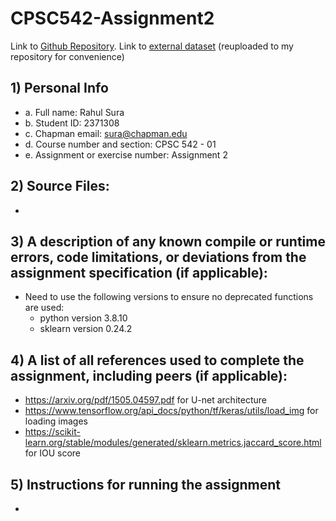 # CPSC542-Assignment2

Link to [Github Repository](https://github.com/rsura-edu/CPSC542-Assignment2).
Link to [external dataset](https://github.com/VikramShenoy97/Human-Segmentation-Dataset/tree/master) (reuploaded to my repository for convenience)

## 1) Personal Info

- a. Full name: Rahul Sura
- b. Student ID: 2371308
- c. Chapman email: sura@chapman.edu
- d. Course number and section: CPSC 542 - 01
- e. Assignment or exercise number: Assignment 2

## 2) Source Files:

- 

## 3) A description of any known compile or runtime errors, code limitations, or deviations from the assignment specification (if applicable):

- Need to use the following versions to ensure no deprecated functions are used:
    - python version 3.8.10
    - sklearn version 0.24.2

## 4) A list of all references used to complete the assignment, including peers (if applicable):

- https://arxiv.org/pdf/1505.04597.pdf for U-net architecture
- https://www.tensorflow.org/api_docs/python/tf/keras/utils/load_img for loading images
- https://scikit-learn.org/stable/modules/generated/sklearn.metrics.jaccard_score.html for IOU score

## 5) Instructions for running the assignment

- 